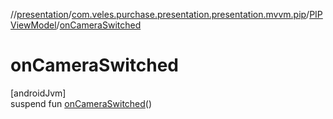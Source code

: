 //[presentation](../../../index.md)/[com.veles.purchase.presentation.presentation.mvvm.pip](../index.md)/[PIPViewModel](index.md)/[onCameraSwitched](on-camera-switched.md)

# onCameraSwitched

[androidJvm]\
suspend fun [onCameraSwitched](on-camera-switched.md)()
